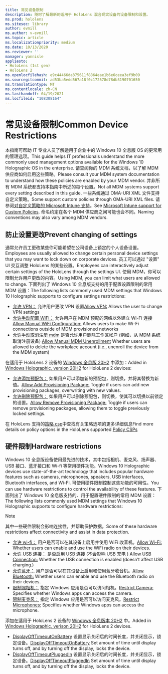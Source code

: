 ```yaml
---
title: 常见设备限制
description: 随时了解最新的适用于 HoloLens 混合现实设备的设备限制和设置。
ms.prod: hololens
ms.sitesec: library
author: evmill
ms.author: v-evmill
ms.topic: article
ms.localizationpriority: medium
ms.date: 10/13/2020
ms.reviewer: ''
manager: yannisle
appliesto:
- HoloLens (1st gen)
- HoloLens 2
ms.openlocfilehash: e9c44466da375611f8864eae1b6e6ceea3ef9b09
ms.sourcegitcommit: ad53ba5edd567a18f0c172578d78db3190701650
ms.translationtype: MT
ms.contentlocale: zh-CN
ms.lasthandoff: 04/19/2021
ms.locfileid: "108308164"
---
```

# <a name="common-device-restrictions"></a><span data-ttu-id="9293b-103">常见设备限制</span><span class="sxs-lookup"><span data-stu-id="9293b-103">Common Device Restrictions</span></span> 

<span data-ttu-id="9293b-104">本指南可帮助 IT 专业人员了解适用于企业中的 Windows 10 全息版 OS 的更常用的管理选项。</span><span class="sxs-lookup"><span data-stu-id="9293b-104">This guide helps IT professionals understand the more commonly used management options available for the Windows 10 Holographic OS in the enterprise.</span></span> <span data-ttu-id="9293b-105">请查阅你的 MDM 系统文档，以了解 MDM 供应商如何启用这些策略。</span><span class="sxs-lookup"><span data-stu-id="9293b-105">Please consult your MDM system documentation to understand how these policies are enabled by your MDM vendor.</span></span> <span data-ttu-id="9293b-106">并非所有 MDM 系统都支持本指南中所述的每个设置。</span><span class="sxs-lookup"><span data-stu-id="9293b-106">Not all MDM systems support every setting described in this guide.</span></span> <span data-ttu-id="9293b-107">一些系统通过 OMA-URI XML 文件支持自定义策略。</span><span class="sxs-lookup"><span data-stu-id="9293b-107">Some support custom policies through OMA-URI XML files.</span></span> <span data-ttu-id="9293b-108">请参阅[对自定义策略的 Microsoft Intune 支持](https://docs.microsoft.com/mem/intune/configuration/custom-settings-windows-10)。</span><span class="sxs-lookup"><span data-stu-id="9293b-108">See [Microsoft Intune support for Custom Policies](https://docs.microsoft.com/mem/intune/configuration/custom-settings-windows-10).</span></span> <span data-ttu-id="9293b-109">命名约定在各个 MDM 供应商之间可能也会不同。</span><span class="sxs-lookup"><span data-stu-id="9293b-109">Naming conventions may also vary among MDM vendors.</span></span>

## <a name="prevent-changing-of-settings"></a><span data-ttu-id="9293b-110">防止设置更改</span><span class="sxs-lookup"><span data-stu-id="9293b-110">Prevent changing of settings</span></span>
<span data-ttu-id="9293b-111">通常允许员工更改某些你可能希望在公司设备上锁定的个人设备设置。</span><span class="sxs-lookup"><span data-stu-id="9293b-111">Employees are usually allowed to change certain personal device settings that you may want to lock down on corporate devices.</span></span> <span data-ttu-id="9293b-112">员工可以通过 "设置" UI 交互调整 HoloLens 的某些设置。</span><span class="sxs-lookup"><span data-stu-id="9293b-112">Employees can interactively adjust certain settings of the HoloLens through the settings UI.</span></span> <span data-ttu-id="9293b-113">使用 MDM，你可以限制允许用户更改的内容。</span><span class="sxs-lookup"><span data-stu-id="9293b-113">Using MDM, you can limit what users are allowed to change.</span></span> <span data-ttu-id="9293b-114">下面列出了 Windows 10 全息版支持的用于配置设置限制的常用 MDM 设置：</span><span class="sxs-lookup"><span data-stu-id="9293b-114">The following lists commonly used MDM settings that Windows 10 Holographic supports to configure settings restrictions:</span></span>
-   <span data-ttu-id="9293b-115">[允许 VPN：](https://docs.microsoft.com/windows/client-management/mdm/policy-csp-settings#settings-allowvpn) 允许用户更改 VPN 设置</span><span class="sxs-lookup"><span data-stu-id="9293b-115">[Allow VPN:](https://docs.microsoft.com/windows/client-management/mdm/policy-csp-settings#settings-allowvpn) Allows the user to change VPN settings</span></span>
-   <span data-ttu-id="9293b-116">[允许手动配置 WiFi：](https://docs.microsoft.com/windows/client-management/mdm/policy-csp-wifi#wifi-allowmanualwificonfiguration) 允许用户在 MDM 预配的网络以外建立 Wi-Fi 连接</span><span class="sxs-lookup"><span data-stu-id="9293b-116">[Allow Manual WiFi Configuration:](https://docs.microsoft.com/windows/client-management/mdm/policy-csp-wifi#wifi-allowmanualwificonfiguration) Allows users to make Wi-Fi connections outside of MDM provisioned networks</span></span>
-   <span data-ttu-id="9293b-117">[允许手动取消注册 mdm](https://docs.microsoft.com/windows/client-management/mdm/policy-csp-experience#experience-allowmanualmdmunenrollment) 是否允许用户删除工作区帐户 (例如，从 MDM 系统取消注册设备) </span><span class="sxs-lookup"><span data-stu-id="9293b-117">[Allow Manual MDM Unenrollment](https://docs.microsoft.com/windows/client-management/mdm/policy-csp-experience#experience-allowmanualmdmunenrollment) Whether users are allowed to delete the workplace account (i.e., unenroll the device from the MDM system)</span></span>

<span data-ttu-id="9293b-118">在适用于 HoloLens 2 设备的 [Windows 全息版 20H2](hololens-release-notes.md#windows-holographic-version-20h2) 中添加：</span><span class="sxs-lookup"><span data-stu-id="9293b-118">Added in [Windows Holographic, version 20H2](hololens-release-notes.md#windows-holographic-version-20h2) for HoloLens 2 devices:</span></span>
- <span data-ttu-id="9293b-119">[允许添加预配包：](https://docs.microsoft.com/windows/client-management/mdm/policy-csp-security#security-allowaddprovisioningpackage) 如果用户可以添加新的预配包，则切换，并将其替换为新值。</span><span class="sxs-lookup"><span data-stu-id="9293b-119">[Allow Add Provisioning Package:](https://docs.microsoft.com/windows/client-management/mdm/policy-csp-security#security-allowaddprovisioningpackage) Toggle if users can add new provisioning packages, overwriting with new values.</span></span>
- <span data-ttu-id="9293b-120">[允许删除预配包：](https://docs.microsoft.com/windows/client-management/mdm/policy-csp-security#security-allowremoveprovisioningpackage) 如果用户可以删除预配包，则切换，使其可以切换以前锁定的设置。</span><span class="sxs-lookup"><span data-stu-id="9293b-120">[Allow Remove Provisioning Package:](https://docs.microsoft.com/windows/client-management/mdm/policy-csp-security#security-allowremoveprovisioningpackage) Toggle if users can remove provisioning packages, allowing them to toggle previously locked settings.</span></span>

<span data-ttu-id="9293b-121">在 HoloLens 支持的[策略 csp](https://docs.microsoft.com/windows/client-management/mdm/policy-csps-supported-by-hololens2)中查找有关策略选项的更多详细信息</span><span class="sxs-lookup"><span data-stu-id="9293b-121">Find more details on policy options in the HoloLens supported [Policy CSPs](https://docs.microsoft.com/windows/client-management/mdm/policy-csps-supported-by-hololens2)</span></span>

## <a name="hardware-restrictions"></a><span data-ttu-id="9293b-122">硬件限制</span><span class="sxs-lookup"><span data-stu-id="9293b-122">Hardware restrictions</span></span>
<span data-ttu-id="9293b-123">Windows 10 全息版设备使用最先进的技术，其中包括相机、麦克风、扬声器、USB 接口、蓝牙接口和 Wi-fi 等常用硬件功能。</span><span class="sxs-lookup"><span data-stu-id="9293b-123">Windows 10 Holographic devices use state-of-the-art technology that includes popular hardware features such as cameras, microphones, speakers, USB interfaces, Bluetooth interfaces, and Wi-Fi.</span></span> <span data-ttu-id="9293b-124">可使用硬件限制控制这些功能的可用性。</span><span class="sxs-lookup"><span data-stu-id="9293b-124">You can use hardware restrictions to control the availability of these features.</span></span>
<span data-ttu-id="9293b-125">下面列出了 Windows 10 全息版支持的、用于配置硬件限制的常用 MDM 设置：</span><span class="sxs-lookup"><span data-stu-id="9293b-125">The following lists commonly used MDM settings that Windows 10 Holographic supports to configure hardware restrictions:</span></span>

> [!NOTE]
> <span data-ttu-id="9293b-126">其中一些硬件限制会影响连接性，并帮助保护数据。</span><span class="sxs-lookup"><span data-stu-id="9293b-126">Some of these hardware restrictions affect connectivity and assist in data protection.</span></span>

-   <span data-ttu-id="9293b-127">[允许 wi-fi：](https://docs.microsoft.com/windows/client-management/mdm/policy-csp-wifi#wifi-allowwifi) 用户是否可以在其设备上启用并使用 WiFi 收音机。</span><span class="sxs-lookup"><span data-stu-id="9293b-127">[Allow Wi-Fi:](https://docs.microsoft.com/windows/client-management/mdm/policy-csp-wifi#wifi-allowwifi) Whether users can enable and use the WiFi radio on their devices.</span></span>
-   <span data-ttu-id="9293b-128">[允许 USB 连接：](https://docs.microsoft.com/windows/client-management/mdm/policy-csp-connectivity#connectivity-allowusbconnection) 是否启用 USB 连接 (不会影响 USB 充电 ) </span><span class="sxs-lookup"><span data-stu-id="9293b-128">[Allow USB Connection:](https://docs.microsoft.com/windows/client-management/mdm/policy-csp-connectivity#connectivity-allowusbconnection) Whether the USB connection is enabled (doesn’t affect USB charging.)</span></span>
-   <span data-ttu-id="9293b-129">[允许蓝牙：](https://docs.microsoft.com/windows/client-management/mdm/policy-csp-connectivity#connectivity-allowbluetooth) 用户是否可以在其设备上启用和使用蓝牙收音机。</span><span class="sxs-lookup"><span data-stu-id="9293b-129">[Allow Bluetooth:](https://docs.microsoft.com/windows/client-management/mdm/policy-csp-connectivity#connectivity-allowbluetooth) Whether users can enable and use the Bluetooth radio on their devices.</span></span>
-   <span data-ttu-id="9293b-130">[限制照相机：](https://docs.microsoft.com/windows/client-management/mdm/policy-csp-privacy#privacy-letappsaccesscamera) 指定 Windows 应用是否可以访问相机。</span><span class="sxs-lookup"><span data-stu-id="9293b-130">[Restrict Camera:](https://docs.microsoft.com/windows/client-management/mdm/policy-csp-privacy#privacy-letappsaccesscamera) Specifies whether Windows apps can access the camera.</span></span>
-   <span data-ttu-id="9293b-131">[限制麦克风：](https://docs.microsoft.com/windows/client-management/mdm/policy-csp-privacy#privacy-letappsaccessmicrophone) 指定 Windows 应用是否可以访问麦克风。</span><span class="sxs-lookup"><span data-stu-id="9293b-131">[Restrict Microphones:](https://docs.microsoft.com/windows/client-management/mdm/policy-csp-privacy#privacy-letappsaccessmicrophone) Specifies whether Windows apps can access the microphone.</span></span>

<span data-ttu-id="9293b-132">添加在适用于 HoloLens 2 设备的 [Windows 全息版本 20H2](hololens-release-notes.md#windows-holographic-version-20h2) 中。</span><span class="sxs-lookup"><span data-stu-id="9293b-132">Added in [Windows Holographic, verison 20H2](hololens-release-notes.md#windows-holographic-version-20h2) for HoloLens 2 devices.</span></span> 
- <span data-ttu-id="9293b-133">[DisplayOffTimeoutOnBattery](https://docs.microsoft.com/windows/client-management/mdm/policy-csp-power#power-displayofftimeoutonbattery) 设置显示关闭后的时间长度，并关闭显示，锁定设备。</span><span class="sxs-lookup"><span data-stu-id="9293b-133">[DisplayOffTimeoutOnBattery](https://docs.microsoft.com/windows/client-management/mdm/policy-csp-power#power-displayofftimeoutonbattery) Set amount of time until display turns off, and by turning off the display, locks the device.</span></span> 
- <span data-ttu-id="9293b-134">[DisplayOffTimeoutPluggedIn](https://docs.microsoft.com/windows/client-management/mdm/policy-csp-power#power-displayofftimeoutpluggedin) 设置显示关闭后的时间长度，并关闭显示，锁定设备。</span><span class="sxs-lookup"><span data-stu-id="9293b-134">[DisplayOffTimeoutPluggedIn](https://docs.microsoft.com/windows/client-management/mdm/policy-csp-power#power-displayofftimeoutpluggedin) Set amount of time until display turns off, and by turning off the display, locks the device.</span></span> 
